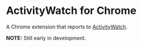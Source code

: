 # ActivityWatch for Chrome
A Chrome extension that reports to [ActivityWatch](https://github.com/ErikBjare/activitywatch).

**NOTE:** Still early in development.
